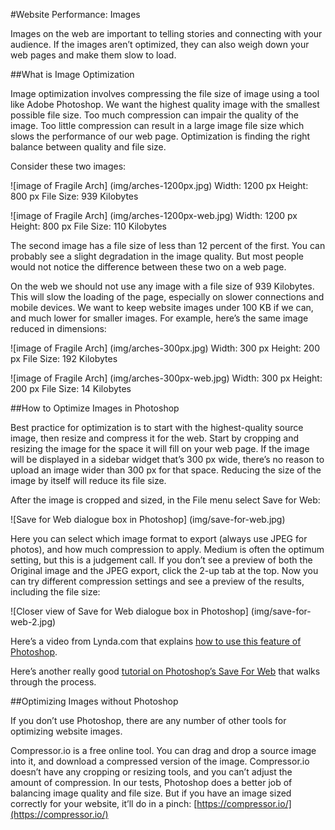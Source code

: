 #Website Performance: Images

Images on the web are important to telling stories and connecting with your audience. If the images aren’t optimized, they can also weigh down your web pages and make them slow to load. 

##What is Image Optimization

Image optimization involves compressing the file size of image using a tool like Adobe Photoshop. We want the highest quality image with the smallest possible file size. Too much compression can impair the quality of the image. Too little compression can result in a large image file size which slows the performance of our web page. Optimization is finding the right balance between quality and file size.

Consider these two images:

![image of Fragile Arch]
(img/arches-1200px.jpg)
Width: 1200 px
Height: 800 px
File Size: 939 Kilobytes

![image of Fragile Arch]
(img/arches-1200px-web.jpg)
Width: 1200 px
Height: 800 px
File Size: 110 Kilobytes

The second image has a file size of less than 12 percent of the first. You can probably see a slight degradation in the image quality. But most people would not notice the difference between these two on a web page. 

On the web we should not use any image with a file size of 939 Kilobytes. This will slow the loading of the page, especially on slower connections and mobile devices. We want to keep website images under 100 KB if we can, and much lower for smaller images. For example, here’s the same image reduced in dimensions:

![image of Fragile Arch]
(img/arches-300px.jpg)
Width: 300 px
Height: 200 px
File Size: 192 Kilobytes

![image of Fragile Arch]
(img/arches-300px-web.jpg)
Width: 300 px
Height: 200 px
File Size: 14 Kilobytes

##How to Optimize Images in Photoshop

Best practice for optimization is to start with the highest-quality source image, then resize and compress it for the web. Start by cropping and resizing the image for the space it will fill on your web page. If the image will be displayed in a sidebar widget that’s 300 px wide, there’s no reason to upload an image wider than 300 px for that space. Reducing the size of the image by itself will reduce its file size.

After the image is cropped and sized, in the File menu select Save for Web:

![Save for Web dialogue box in Photoshop]
(img/save-for-web.jpg)

Here you can select which image format to export (always use JPEG for photos), and how much compression to apply. Medium is often the optimum setting, but this is a judgement call. If you don’t see a preview of both the Original image and the JPEG export, click the 2-up tab at the top. Now you can try different compression settings and see a preview of the results, including the file size:

![Closer view of Save for Web dialogue box in Photoshop]
(img/save-for-web-2.jpg)

Here’s a video from Lynda.com that explains [how to use this feature of Photoshop](https://youtu.be/OL0DwX7dnto).

Here’s another really good [tutorial on Photoshop’s Save For Web](http://photography.tutsplus.com/tutorials/save-for-web-better-jpeg-compression-with-adobe-photoshop--cms-23080) that walks through the process. 

##Optimizing Images without Photoshop

If you don’t use Photoshop, there are any number of other tools for optimizing website images. 

Compressor.io is a free online tool. You can drag and drop a source image into it, and download a compressed version of the image. Compressor.io doesn’t have any cropping or resizing tools, and you can’t adjust the amount of compression. In our tests, Photoshop does a better job of balancing image quality and file size. But if you have an image sized correctly for your website, it’ll do in a pinch: [https://compressor.io/](https://compressor.io/)
